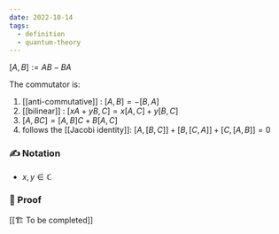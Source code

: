 ```yaml
---
date: 2022-10-14
tags:
  - definition
  - quantum-theory
---
```

$[A, B] := AB - BA$

The commutator is:
1. [[anti-commutative]] : $[A, B] = - [B, A]$
2. [[bilinear]] : $[xA + yB, C] = x[A, C] + y[B,C]$
3. $[A, BC] = [A,B]C + B[A,C]$
4. follows the [[Jacobi identity]]: $[A, [B,C]] + [B, [C,A]] + [C, [A,B]] = 0$
### ✍️ Notation
- $x,y \in \mathbb{C}$
### 🧠 Proof
[[🏗️ To be completed]]